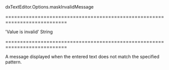<!--id-->dxTextEditor.Options.maskInvalidMessage<!--/id-->
===========================================================================
<!--default-->'Value is invalid'<!--/default-->
<!--type-->String<!--/type-->
===========================================================================

<!--shortDescription-->
A message displayed when the entered text does not match the specified pattern.
<!--/shortDescription-->

<!--fullDescription-->

<!--/fullDescription-->